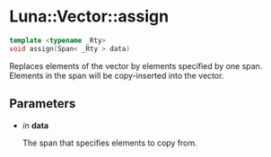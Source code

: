 # Luna::Vector::assign

```c++
template <typename _Rty>
void assign(Span< _Rty > data)
```

Replaces elements of the vector by elements specified by one span. Elements in the span will be copy-inserted into the vector. 



## Parameters
* *in* **data**

    The span that specifies elements to copy from. 

